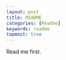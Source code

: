 ```yaml
---
layout: post
title: README
categories: [Readme] 
keywords: readme
topmost: true
---
```

Read me first.